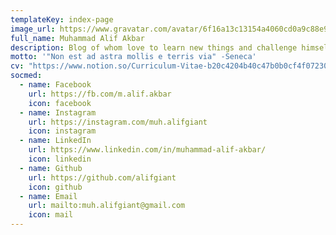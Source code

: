 ```yaml
---
templateKey: index-page
image_url: https://www.gravatar.com/avatar/6f16a13c13154a4060cd0a9c88e9b078?s=200&d=monsterid&r=g
full_name: Muhammad Alif Akbar
description: Blog of whom love to learn new things and challenge himself.
motto: '"Non est ad astra mollis e terris via" -Seneca'
cv: "https://www.notion.so/Curriculum-Vitae-b20c4204b40c47b0b0cf4f07230e4a7d"
socmed:
  - name: Facebook
    url: https://fb.com/m.alif.akbar
    icon: facebook
  - name: Instagram
    url: https://instagram.com/muh.alifgiant
    icon: instagram
  - name: LinkedIn
    url: https://www.linkedin.com/in/muhammad-alif-akbar/
    icon: linkedin
  - name: Github
    url: https://github.com/alifgiant
    icon: github
  - name: Email
    url: mailto:muh.alifgiant@gmail.com
    icon: mail
---
```

